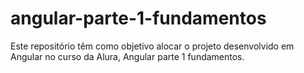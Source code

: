 # angular-parte-1-fundamentos
Este repositório têm como objetivo alocar o projeto desenvolvido em Angular no curso da Alura, Angular parte 1 fundamentos.
